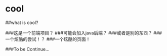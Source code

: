 # cool

##what is cool?

###这是一个前端项目？
###可能会加入java后端？
###或者是别的东西？
###一个炫酷的尝试！？
###一个炫酷的页面！

###To be Continue...
